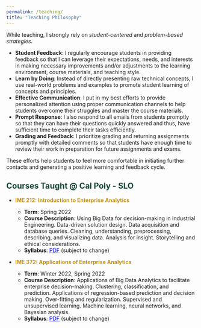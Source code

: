 ```yaml
---
permalink: /teaching/
title: "Teaching Philosophy"
---
```


While teaching, I strongly rely on *student-centered* and *problem-based strategies*. 
- **Student Feedback**: I regularly encourage students in providing feedback so that I can leverage their expectations, needs, and interests in making necessary improvements and/or adjustments to the learning environment, course materials, and teaching style. 
- **Learn by Doing**: Instead of directly presenting raw technical concepts, I use real-world problems and examples to promote student learning of concepts and principles. 
- **Effective Communication**: I put in my best efforts to provide personalized attention using proper communication channels to help students overcome their struggles and master the course materials.  
- **Prompt Response**: I also respond to all emails from students promptly so that they can have their questions quickly answered and thus, have sufficient time to complete their tasks efficiently.
- **Grading and Feedback**: I prioritize grading and returning assignments promptly with detailed comments so that students have enough time to review their work in preparation for future assignments and exams. 

These efforts help students to feel more comfortable in initiating further contacts and generating a positive learning and feedback cycle.

## <font color="#154734"><b>Courses Taught @ Cal Poly - SLO</b></font>
- <font color="#C69214"><b>IME 212: Introduction to Enterprise Analytics</b></font>
    - **Term**: Spring 2022
    - **Course Description**: Using Big Data for decision-making in Industrial Engineering. Data-driven solution design. Data acquisition and database queries. Cleaning, understanding, preprocessing, describing, and visualizing data. Analysis for insight. Storytelling and ethical considerations. 
    - **Syllabus**: <a href="/files/pdf/teaching/IME 212 Syllabus.pdf" style="color: blue;">PDF</a> (subject to change)
    
- <font color="#C69214"><b>IME 372: Applications of Enterprise Analytics</b></font> 
    - **Term**: Winter 2022, Spring 2022
    - **Course Description**: Applications of Big Data Analytics to facilitate enterprise decision-making. Clustering, classification, and prediction. Applications of regression-based prediction and decision making. Over-fitting and regularization. Supervised and unsupervised learning. Machine learning, neural networks, and Bayesian analysis.
    - **Syllabus**: <a href="/files/pdf/teaching/IME 372 Syllabus.pdf" style="color: blue;">PDF</a> (subject to change)

